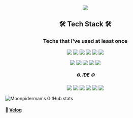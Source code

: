 <p align="center"> <img src="https://capsule-render.vercel.app/api?type=wave&color=gradient&height=300&section=header&text=MOONPIDERMAN&fontSize=90" /> </p>

## <p align="center"> 🛠 Tech Stack 🛠 </p>
### <p align="center"> Techs that I've used at least once </p>
<p align="center"><img src="https://img.shields.io/badge/html5-E34F26?style=flat-square&logo=html5&logoColor=white"/></a> <img src="https://img.shields.io/badge/css3-1572B6?style=flat-square&logo=css3&logoColor=white"/></a> <img src="https://img.shields.io/badge/JavaScript-F7DF1E?style=flat-square&logo=JavaScript&logoColor=white"/></a> <img src="https://img.shields.io/badge/JSON-8BC0D0?style=flat-square&logo=JSON&logoColor=white"/></a> <img src="https://img.shields.io/badge/React-61DAFB?style=flat-square&logo=React&logoColor=white"/></a> <img src="https://img.shields.io/badge/Jupyter-F37626?style=flat-square&logo=Jupyter&logoColor=white"/></a> </p>
<p align="center"> <img src="https://img.shields.io/badge/Python-3776AB?style=flat-square&logo=Python&logoColor=white"/> <img src="https://img.shields.io/badge/c-A8B9CC?style=flat-square&logo=c&logoColor=white"/> <img src="https://img.shields.io/badge/Django-092E20?style=flat-square&logo=Django&logoColor=white"/></a> <img src="https://img.shields.io/badge/Java-007396?style=flat-square&logo=Java&logoColor=white"/></a> <img src="https://img.shields.io/badge/MySQL-4479A1?style=flat-square&logo=MySQL&logoColor=white"/></a> </p>

##### <p align="center">⚙️.  IDE ⚙️</p>
<p align="center"> <img src="https://img.shields.io/badge/Pycharm-A8E00F?style=flat-square&logo=Pycharm&logoColor=white"/></a> <img src="https://img.shields.io/badge/IntelliJ IDEA-D32D27?style=flat-square&logo=IntelliJ%20IDEA&logoColor=white"/></a> <img src="https://img.shields.io/badge/Clion-1AB7EA?style=flat-square&logo=Clion&logoColor=white"/></a> <img src="https://img.shields.io/badge/Data%20Grip-4949E4?style=flat-square&logo=Data%20grip&logoColor=white"/></a> <img src="https://img.shields.io/badge/Visual Studio Code-007ACC?style=flat-square&logo=Visual%20Studio%20Code&logoColor=white"/></a> <img src="https://img.shields.io/badge/Eclipse IDE-2C2255?style=flat-square&logo=Eclipse%20IDE&logoColor=white"/></a> </p>

![Moonpiderman's GitHub stats](https://github-readme-stats.vercel.app/api?username=MOONPIDERMAN&show_icons=true&theme=vue-dark)

#### <p align="left"> 📜      [Velog](https://velog.io/moonpiderman)</p>

